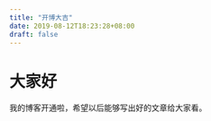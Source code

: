 ```yaml
---
title: "开博大吉"
date: 2019-08-12T18:23:28+08:00
draft: false
---
```


# 大家好

我的博客开通啦，希望以后能够写出好的文章给大家看。